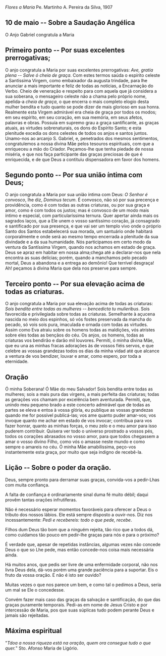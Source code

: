 *Flores a Maria*
Pe. Martinho A. Pereira da Silva, 1907

## 10 de  maio -- Sobre a Saudação Angélica

O Anjo Gabriel congratula a Maria

## Primeiro ponto -- Por suas excelentes prerrogativas;

O anjo congratula a Maria por suas excelentes prerrogativas: _Ave, gratia plena -- Salve ó cheia de graça_. Com estes termos saúda o espírito celeste a Santíssima Virgem, como embaixador da augusta trindade, para lhe anunciar a mais importante e feliz de todas as notícias, a Encarnação do Verbo. Cheio de veneração e respeito para com aquela que já considera a sua soberana, o mensageiro celeste não a chama pelo próprio nome, apelida-a _cheia de graça_, o que encerra o mais completo elogio desta mulher bendita e tudo quanto se pode dizer de mais glorioso em sua honra. Realmente esta Virgem admirável era cheia de graça por todos os modos; em seu espírito, em seu coração, em sua memória, em seus afetos, palavras e obras. Possuía em supremo grau a graça santificante, as graças atuais, as virtudes sobrenaturais, os dons do Espírito Santo; e esta plenitude excedia os dons celestes de todos os anjos e santos juntos. Unamo-nos ao arcanjo S. Gabriel, e, penetrados dos mesmos sentimentos, congratulemos a nossa divina Mãe pelos tesouros espirituais, com que a enriqueceu a mão do Criador. Peçamos-lhe que tenha piedade de nossa miséria, e que nos faça participante das graças preciosas de que é enriquecida, e de que Deus a contituiu dispensadora em favor dos homens.

## Segundo ponto -- Por sua união íntima com Deus;

O anjo congratula a Maria por sua união íntima com Deus: _O Senhor é convosco_, lhe diz, _Dominus tecum_. É convosco, não só por sua precença e providência, como é com todas as outras criaturas, ou por sua graça e amor, como é com todos os justos; mas é convosco de um modo mais íntimo e especial, com particularíssima ternura. Quer apertar ainda mais os sagrados laços, que a Ele unem o vosso santíssimo coração, já consagrado e santificado por sua presença, e que vai ser um templo vivo onde o próprio Santo dos Santos estabelecerá sua morada, um santuário onde habitará corporalmente e onde será ao mesmo tempo encerrada a plenitude da sua divindade e a da sua humanidade. Nós participamos em certo modo da ventura da Santíssima Virgem, quando nos achamos em estado de graça. Deus se apraz em habitar em nossa alma;chega até a declarar-nos que nela encontra as suas delícias; porém, quando a manchamos pelo pecado mortal, Deus a abandona e a entrega ao demônio! Que terrível desgraça! Ah! peçamos à divina Maria que dela nos preserve para sempre.

## Terceiro ponto -- Por sua elevação acima de todas as criaturas.

O anjo congratula a Maria por sua elevação acima de todas as criaturas: _Sois bendita entre todas as mulheres -- bencedicta tu mulieribus_. Sois favorecida e privilegiada sobre todas as criaturas. Semelhante à açucena nascida no meio dos espinhos, só vós fostes preservada da mancha do pecado, só vois sois pura, imaculada e ornada com todas as virtudes. Assim como Eva atraiu sobre os homens todas as maldições, vós atrístes sobre eles todas as bençãos do céu. Os anjos, os homens, todas as criaturas vos bendirão e darão mil louvores. Permiti, ó minha divina Mãe, que eu una as minhas fracas adorações às de vossos fiéis servos, e que celebre as vossas grandezas todos os dias da minha vidad até que alcance a ventura de vos bendizer, louvar e amar, como espero, por toda a eternidade.

## Oração

Ó minha Soberana! Ó Mãe do meu Salvador! Sois bendita entre todas as mulheres; sois a mais pura das virgens, a mais perfeita das criaturas; todas as gerações vos chamam por excelência bem aventurada. Permiti, que, unindo meu pequeno brado a este concerto admirável que de todas as partes se eleva e entoa à vossa glória, eu publique as vossas grandezas quando me for possível publicá-las; vos ame quanto puder amar-vos; vos invoque quanto me achar em estado de vos invocar; contribua para vos fazer honrar, quanto as minhas forças, o meu zelo e o meu amor para isso puderem contribuir. Quisera ver todo o universo prostrado a vossos pés, todos os corações abrasados no vosso amor, para que todos chegassem a amar o vosso divino Filho, como vós o amasse neste mundo e como sempre o amareis no céu. Ó minha Mãe amabilíssima, peço-vos instantemente esta graça, por muito que seja indigno de recebê-la.

## Lição -- Sobre o poder da oração.

Deus, sempre pronto para derramar suas graças, convida-vos a pedir-Lhas com muita confiança.

A falta de confiança é ordinariamente sinal duma fé muito débil; daqui provêm tantas orações infrutíferas.

Não é necessário esperar momentos favoráveis para oferecer a Deus o tributo dos nossos lábios. Ele está sempre disposto a ouvir-nos. Diz nos incessantemente: _Pedi e recebereis: todo o que pede, recebe_.

Filhos dum Deus tão bom que a ninguém rejeita, tão rico que a todos dá, como cuidamos tão pouco em pedir-lhe graças para nós e para o próximo?

É verdade que, apesar de repetidas instâncias, algumas vezes não concede Deus o que so Lhe pede, mas então concede-nos coisa mais necessária ainda.

Há muitos anos, que pedis ser livre de uma enfermidade corporal, não nos livra Deus dela, dá-vos porém uma grande paciência para a suportar. Eis o fruto da vossa oração. E não é isto ser ouvido?

Muitas vezes o que nos parece um bem, e como tal o pedimos a Deus, seria um mal se Ele o concedesse.

Convém fazer mais caso das graças da salvação e santificação, do que das graças puramente temporais. Pedi-as em nome de Jesus Cristo e por intercessão de Maria, pos que suas súplicas tudo podem perante Deus e jamais são rejeitadas.

## Máxima espiritual

"_Tdoa a nossa riqueza está na oração, quem ora consegue tudo o que quer._" Sto. Afonso Maria de Ligório.
